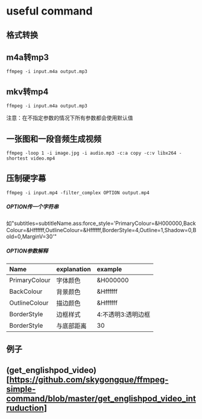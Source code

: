 # useful command


## 格式转换

m4a转mp3
------
`
ffmpeg -i input.m4a output.mp3
`

mkv转mp4
------
`
ffmpeg -i input.m4a output.mp3
`

注意：在不指定参数的情况下所有参数都会使用默认值


## 一张图和一段音频生成视频

`
ffmpeg -loop 1 -i image.jpg -i audio.mp3 -c:a copy -c:v libx264 -shortest video.mp4
`

## 压制硬字幕

`
ffmpeg -i input.mp4 -filter_complex OPTION output.mp4
`
##### OPTION传一个字符串

如"subtitles=subtitleName.ass:force_style='PrimaryColour=&H000000,BackColour=&Hffffff,OutlineColour=&Hffffff,BorderStyle=4,Outline=1,Shadow=0,Bold=0,MarginV=30'"

##### OPTION参数解释

|Name|explanation|example|
| :------------ |:------------|:------------|
| PrimaryColour|字体颜色|&H000000|
| BackColour|背景颜色|&Hffffff|
| OutlineColour|描边颜色|&Hffffff|
| BorderStyle|边框样式|4:不透明3:透明边框|
| BorderStyle|与底部距离|30|





## 例子

(get_englishpod_video)[https://github.com/skygongque/ffmpeg-simple-command/blob/master/get_englishpod_video_intruduction]
----



